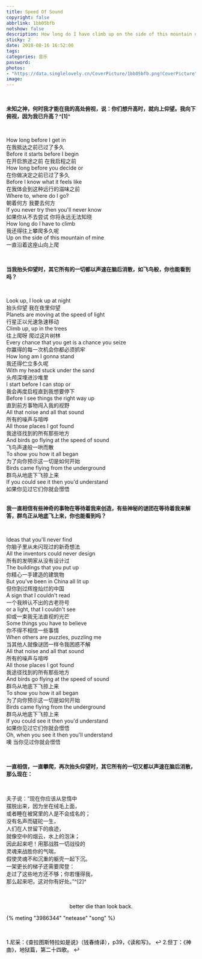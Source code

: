 ```yaml
---
title: Speed Of Sound
copyright: false
abbrlink: 1bb05bfb
notshow: false
description: How long do I have climb up on the side of this mountain of mine?
sticky: 2
date: 2018-08-16 16:52:00
tags: 
categories: 音乐
password:
photos: 
- "https://data.singlelovely.cn/CoverPicture/1bb05bfb.png!CoverPicture"
image:
---
```

</br>

**未知之神，何时我才能在我的高处俯视，说：你们想升高时，就向上仰望。我向下俯视，因为我已升高？^[1]^**

</br>

<p id="div-border-left-purple">How long before I get in</br>
在我抵达之前已过了多久</br>
Before it starts before I begin</br>
在开启旅途之前 在我启程之前</br>
How long before you decide or</br>
在你做决定之前已过了多久</br>
Before I know what it feels like</br>
在我体会到这种远行的滋味之前</br>
Where to, where do I go?</br>
朝着何方 我要去何方</br>
If you never try then you'll never know</br>
如果你从不去尝试 你将永远无法知晓</br>
How long do I have to climb</br>
我还得往上攀爬多久呢</br>
Up on the side of this mountain of mine</br>
一直沿着这座山向上爬</p>
</br>
<!--more-->

**当我抬头仰望时，其它所有的一切都以声速在脑后消散，如飞鸟般，你也能看到吗？**

</br>
<p id="div-border-left-purple">Look up, I look up at night</br>
抬头仰望 我在夜里仰望</br>
Planets are moving at the speed of light</br>
行星正以光速急速移动</br>
Climb up, up in the trees</br>
往上爬呀 爬过这片树林</br>
Every chance that you get is a chance you seize</br>
你赢得的每一次机会你都必须抓牢</br>
How long am I gonna stand</br>
我还得伫立多久呢</br>
With my head stuck under the sand</br>
头颅深埋进沙堆里</br>
I start before I can stop or</br>
我会再度启程直到我想要停下</br>
Before I see things the right way up</br>
直到前方事物闯入我的视野</br>
All that noise and all that sound</br>
所有的噪声与喧哗</br>
All those places I got found</br>
我途径找到的所有那些地方</br>
And birds go flying at the speed of sound</br>
飞鸟声速般一哄而散</br>
To show you how it all began</br>
为了向你预示这一切是如何开始</br>
Birds came flying from the underground</br>
群鸟从地底下飞掠上来</br>
If you could see it then you'd understand</br>
如果你见过它们你就会憬悟</br>

</br>

**我一直相信有些神奇的事物在等待着我来创造，有些神秘的谜团在等待着我来解答，群鸟正从地底飞上来，你也能看到吗？**

</br>

<p id="div-border-left-purple">
Ideas that you'll never find</br>
你脑子里从未闪现过的新奇想法</br>
All the inventors could never design</br>
所有的发明家从没有设计过</br>
The buildings that you put up</br>
你精心一手建造的建筑物</br>
But you've been in China all lit up</br>
但你到过辉煌灿烂的中国</br>
A sign that I couldn't read</br>
一个我辨认不出的古老符号</br>
or a light, that I couldn't see</br>
抑或一束我无法直视的光芒</br>
Some things you have to believe</br>
你不得不相信一些事情</br>
When others are puzzles, puzzling me</br>
当其他人就像谜团一样令我困惑不解</br>
All that noise and all that sound</br>
所有的噪声与喧哗</br>
All those places I got found</br>
我途径找到的所有那些地方</br>
And birds go flying at the speed of sound</br>
群鸟从地底下飞掠上来</br>
To show you how it all began</br>
为了向你预示这一切是如何开始</br>
Birds came flying from the underground</br>
群鸟从地底下飞掠上来</br>
If you could see it then you'd understand</br>
如果你见过它们你就会憬悟</br>
Oh, when you see it then you'll understand</br>
噢 当你见过你就会憬悟</p>

</br>

**一直相信，一直攀爬，再次抬头仰望时，其它所有的一切又都以声速在脑后消散，那么现在：**

</br>

<p id="div-border-left-purple">
夫子说：“现在你应该从怠惰中</br>
摆脱出来，因为坐在绒毛上面，</br>
或者睡在被窝里的人是不会成名的；</br>
没有名声而磋砣一生，</br>
人们在人世留下的痕迹，</br>
就像空中的烟云，水上的泡沫；</br>
因此起来吧！用那战胜一切战役的</br>
灵魂来战胜你的气喘，</br>
假使灵魂不和沉重的躯壳一起下沉。</br>
一架更长的梯子还需要爬登：</br>
走过了这些地方还不够；你若懂得我，</br>
那么起来吧，这对你有好处。”^[2]^</p>
</br>
</br>

<center> <font color=black > better die than look back. </center>  

{% meting "3986344" "netease" "song" %}

</br>

<span id="inline-toc">1</span>.尼采：《查拉图斯特拉如是说》（钱春绮译），p39，《读和写》。 ↩
<span id="inline-toc">2</span>.但丁：《神曲》，地狱篇，第二十四歌。 ↩
